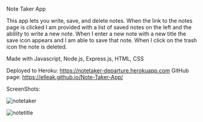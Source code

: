 Note Taker App

This app lets you write, save, and delete notes. When the link to the notes page is clicked I am provided with a list of saved notes on the left and the ablility to write a new note. When I enter a new note with a new title the save icon appears and I am able to save that note. When I click on the trash icon the note is deleted.

Made with Javascript, Node.js, Express.js, HTML, CSS

Deployed to Heroku: https://notetaker-departure.herokuapp.com
GitHub page: https://elleak.github.io/Note-Taker-App/

ScreenShots:

![notetaker](https://user-images.githubusercontent.com/91795114/168503321-73dac3da-2bd5-40fe-a39d-65234178b107.jpg)


![notetitle](https://user-images.githubusercontent.com/91795114/168503277-7141c595-280f-40f6-a81d-660b002ebae6.jpg)
